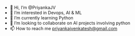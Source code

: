 - 👋 Hi, I’m @PriyankaJV
- 👀 I’m interested in Devops, AI & ML
- 🌱 I’m currently learning Python
- 💞️ I’m looking to collaborate on AI projects involving python
- 📫 How to reach me priyankajvenkatesh@gmail.com

<!---
PriyankaJV/PriyankaJV is a ✨ special ✨ repository because its `README.md` (this file) appears on your GitHub profile.
You can click the Preview link to take a look at your changes.
--->
